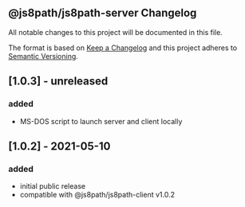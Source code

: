 ## @js8path/js8path-server Changelog
All notable changes to this project will be documented in this file.

The format is based on [Keep a Changelog](http://keepachangelog.com/en/1.0.0/)
and this project adheres to [Semantic Versioning](http://semver.org/spec/v2.0.0.html).

## [1.0.3] - unreleased

### added
- MS-DOS script to launch server and client locally

## [1.0.2] - 2021-05-10

### added
- initial public release
- compatible with @js8path/js8path-client v1.0.2
